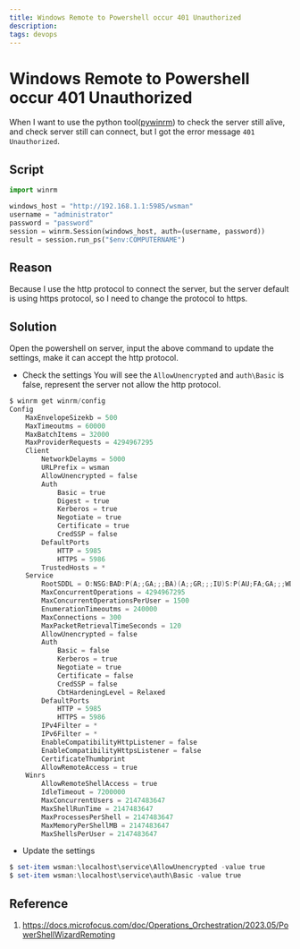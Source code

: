```yaml
---
title: Windows Remote to Powershell occur 401 Unauthorized
description: 
tags: devops
---
```



# Windows Remote to Powershell occur 401 Unauthorized
When I want to use the python tool([pywinrm](https://pypi.org/project/pywinrm/)) to check the server still alive, and check server still can connect, but I got the error message `401 Unauthorized`.


## Script
```python
import winrm

windows_host = "http://192.168.1.1:5985/wsman"
username = "administrator"
password = "password"
session = winrm.Session(windows_host, auth=(username, password))
result = session.run_ps("$env:COMPUTERNAME")
```


## Reason
Because I use the http protocol to connect the server, but the server default is using https protocol, so I need to change the protocol to https.

## Solution
Open the powershell on server, input the above command to update the settings, make it can accept the http protocol.

* Check the settings
You will see the `AllowUnencrypted` and `auth\Basic` is false, represent the server not allow the http protocol.

```powershell
$ winrm get winrm/config
Config
    MaxEnvelopeSizekb = 500
    MaxTimeoutms = 60000
    MaxBatchItems = 32000
    MaxProviderRequests = 4294967295
    Client
        NetworkDelayms = 5000
        URLPrefix = wsman
        AllowUnencrypted = false
        Auth
            Basic = true
            Digest = true
            Kerberos = true
            Negotiate = true
            Certificate = true
            CredSSP = false
        DefaultPorts
            HTTP = 5985
            HTTPS = 5986
        TrustedHosts = *
    Service
        RootSDDL = O:NSG:BAD:P(A;;GA;;;BA)(A;;GR;;;IU)S:P(AU;FA;GA;;;WD)(AU;SA;GXGW;;;WD)
        MaxConcurrentOperations = 4294967295
        MaxConcurrentOperationsPerUser = 1500
        EnumerationTimeoutms = 240000
        MaxConnections = 300
        MaxPacketRetrievalTimeSeconds = 120
        AllowUnencrypted = false
        Auth
            Basic = false
            Kerberos = true
            Negotiate = true
            Certificate = false
            CredSSP = false
            CbtHardeningLevel = Relaxed
        DefaultPorts
            HTTP = 5985
            HTTPS = 5986
        IPv4Filter = *
        IPv6Filter = *
        EnableCompatibilityHttpListener = false
        EnableCompatibilityHttpsListener = false
        CertificateThumbprint
        AllowRemoteAccess = true
    Winrs
        AllowRemoteShellAccess = true
        IdleTimeout = 7200000
        MaxConcurrentUsers = 2147483647
        MaxShellRunTime = 2147483647
        MaxProcessesPerShell = 2147483647
        MaxMemoryPerShellMB = 2147483647
        MaxShellsPerUser = 2147483647
```

* Update the settings

```powershell
$ set-item wsman:\localhost\service\AllowUnencrypted -value true
$ set-item wsman:\localhost\service\auth\Basic -value true
```


## Reference
1. https://docs.microfocus.com/doc/Operations_Orchestration/2023.05/PowerShellWizardRemoting